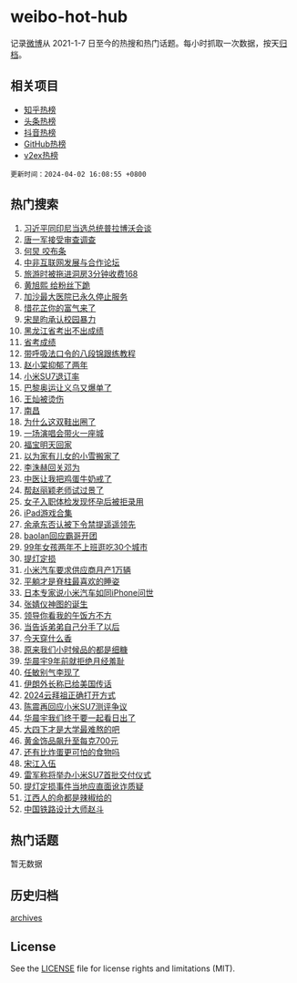 # weibo-hot-hub

记录[微博](https://www.weibo.com)从 2021-1-7 日至今的热搜和热门话题。每小时抓取一次数据，按天[归档](archives)。

## 相关项目

- [知乎热榜](https://github.com/lonnyzhang423/zhihu-hot-hub)
- [头条热榜](https://github.com/lonnyzhang423/toutiao-hot-hub)
- [抖音热榜](https://github.com/lonnyzhang423/douyin-hot-hub)
- [GitHub热榜](https://github.com/lonnyzhang423/github-hot-hub)
- [v2ex热榜](https://github.com/lonnyzhang423/v2ex-hot-hub)


`更新时间：2024-04-02 16:08:55 +0800`

## 热门搜索

1. [习近平同印尼当选总统普拉博沃会谈](https://m.weibo.cn/search?containerid=100103type%3D1%26t%3D10%26q%3D%23%E4%B9%A0%E8%BF%91%E5%B9%B3%E5%90%8C%E5%8D%B0%E5%B0%BC%E5%BD%93%E9%80%89%E6%80%BB%E7%BB%9F%E6%99%AE%E6%8B%89%E5%8D%9A%E6%B2%83%E4%BC%9A%E8%B0%88%23&stream_entry_id=51&isnewpage=1&extparam=seat%3D1%26cate%3D10103%26dgr%3D0%26pos%3D0%26q%3D%2523%25E4%25B9%25A0%25E8%25BF%2591%25E5%25B9%25B3%25E5%2590%258C%25E5%258D%25B0%25E5%25B0%25BC%25E5%25BD%2593%25E9%2580%2589%25E6%2580%25BB%25E7%25BB%259F%25E6%2599%25AE%25E6%258B%2589%25E5%258D%259A%25E6%25B2%2583%25E4%25BC%259A%25E8%25B0%2588%2523%26c_type%3D51%26filter_type%3Drealtimehot%26stream_entry_id%3D51%26display_time%3D1712045334%26pre_seqid%3D17120453342560213112)
1. [唐一军接受审查调查](https://m.weibo.cn/search?containerid=100103type%3D1%26t%3D10%26q%3D%23%E5%94%90%E4%B8%80%E5%86%9B%E6%8E%A5%E5%8F%97%E5%AE%A1%E6%9F%A5%E8%B0%83%E6%9F%A5%23&stream_entry_id=31&isnewpage=1&extparam=seat%3D1%26cate%3D5001%26flag%3D1%26band_rank%3D1%26lcate%3D5001%26dgr%3D0%26pos%3D0%26filter_type%3Drealtimehot%26q%3D%2523%25E5%2594%2590%25E4%25B8%2580%25E5%2586%259B%25E6%258E%25A5%25E5%258F%2597%25E5%25AE%25A1%25E6%259F%25A5%25E8%25B0%2583%25E6%259F%25A5%2523%26c_type%3D31%26realpos%3D1%26stream_entry_id%3D31%26display_time%3D1712045334%26pre_seqid%3D17120453342560213112)
1. [何炅 咬布条](https://m.weibo.cn/search?containerid=100103type%3D1%26t%3D10%26q%3D%E4%BD%95%E7%82%85+%E5%92%AC%E5%B8%83%E6%9D%A1&stream_entry_id=31&isnewpage=1&extparam=seat%3D1%26cate%3D5001%26flag%3D1%26band_rank%3D2%26lcate%3D5001%26dgr%3D0%26pos%3D1%26filter_type%3Drealtimehot%26q%3D%25E4%25BD%2595%25E7%2582%2585%2520%25E5%2592%25AC%25E5%25B8%2583%25E6%259D%25A1%26c_type%3D31%26realpos%3D2%26stream_entry_id%3D31%26display_time%3D1712045334%26pre_seqid%3D17120453342560213112)
1. [中非互联网发展与合作论坛](https://m.weibo.cn/search?containerid=100103type%3D1%26t%3D10%26q%3D%23%E4%B8%AD%E9%9D%9E%E4%BA%92%E8%81%94%E7%BD%91%E5%8F%91%E5%B1%95%E4%B8%8E%E5%90%88%E4%BD%9C%E8%AE%BA%E5%9D%9B%23&stream_entry_id=31&isnewpage=1&extparam=seat%3D1%26cate%3D5001%26flag%3D1%26band_rank%3D3%26lcate%3D5001%26dgr%3D0%26pos%3D2%26filter_type%3Drealtimehot%26q%3D%2523%25E4%25B8%25AD%25E9%259D%259E%25E4%25BA%2592%25E8%2581%2594%25E7%25BD%2591%25E5%258F%2591%25E5%25B1%2595%25E4%25B8%258E%25E5%2590%2588%25E4%25BD%259C%25E8%25AE%25BA%25E5%259D%259B%2523%26c_type%3D31%26realpos%3D3%26stream_entry_id%3D31%26display_time%3D1712045334%26pre_seqid%3D17120453342560213112)
1. [旅游时被拖进洞房3分钟收费168](https://m.weibo.cn/search?containerid=100103type%3D1%26t%3D10%26q%3D%23%E6%97%85%E6%B8%B8%E6%97%B6%E8%A2%AB%E6%8B%96%E8%BF%9B%E6%B4%9E%E6%88%BF3%E5%88%86%E9%92%9F%E6%94%B6%E8%B4%B9168%23&stream_entry_id=31&isnewpage=1&extparam=seat%3D1%26cate%3D5001%26flag%3D2%26band_rank%3D4%26lcate%3D5001%26dgr%3D0%26pos%3D3%26filter_type%3Drealtimehot%26q%3D%2523%25E6%2597%2585%25E6%25B8%25B8%25E6%2597%25B6%25E8%25A2%25AB%25E6%258B%2596%25E8%25BF%259B%25E6%25B4%259E%25E6%2588%25BF3%25E5%2588%2586%25E9%2592%259F%25E6%2594%25B6%25E8%25B4%25B9168%2523%26c_type%3D31%26realpos%3D4%26stream_entry_id%3D31%26display_time%3D1712045334%26pre_seqid%3D17120453342560213112)
1. [黄旭熙 给粉丝下跪](https://m.weibo.cn/search?containerid=100103type%3D1%26t%3D10%26q%3D%E9%BB%84%E6%97%AD%E7%86%99+%E7%BB%99%E7%B2%89%E4%B8%9D%E4%B8%8B%E8%B7%AA&stream_entry_id=31&isnewpage=1&extparam=seat%3D1%26cate%3D5001%26flag%3D2%26band_rank%3D5%26lcate%3D5001%26dgr%3D0%26pos%3D4%26filter_type%3Drealtimehot%26q%3D%25E9%25BB%2584%25E6%2597%25AD%25E7%2586%2599%2520%25E7%25BB%2599%25E7%25B2%2589%25E4%25B8%259D%25E4%25B8%258B%25E8%25B7%25AA%26c_type%3D31%26realpos%3D5%26stream_entry_id%3D31%26display_time%3D1712045334%26pre_seqid%3D17120453342560213112)
1. [加沙最大医院已永久停止服务](https://m.weibo.cn/search?containerid=100103type%3D1%26t%3D10%26q%3D%23%E5%8A%A0%E6%B2%99%E6%9C%80%E5%A4%A7%E5%8C%BB%E9%99%A2%E5%B7%B2%E6%B0%B8%E4%B9%85%E5%81%9C%E6%AD%A2%E6%9C%8D%E5%8A%A1%23&stream_entry_id=31&isnewpage=1&extparam=seat%3D1%26cate%3D5001%26flag%3D1%26band_rank%3D6%26lcate%3D5001%26dgr%3D0%26pos%3D5%26filter_type%3Drealtimehot%26q%3D%2523%25E5%258A%25A0%25E6%25B2%2599%25E6%259C%2580%25E5%25A4%25A7%25E5%258C%25BB%25E9%2599%25A2%25E5%25B7%25B2%25E6%25B0%25B8%25E4%25B9%2585%25E5%2581%259C%25E6%25AD%25A2%25E6%259C%258D%25E5%258A%25A1%2523%26c_type%3D31%26realpos%3D6%26stream_entry_id%3D31%26display_time%3D1712045334%26pre_seqid%3D17120453342560213112)
1. [惜花芷你的富气来了](https://m.weibo.cn/search?containerid=100103type%3D1%26t%3D10%26q%3D%23%E6%83%9C%E8%8A%B1%E8%8A%B7%E4%BD%A0%E7%9A%84%E5%AF%8C%E6%B0%94%E6%9D%A5%E4%BA%86%23&stream_entry_id=31&isnewpage=1&extparam=seat%3D1%26cate%3D5001%26band_rank%3D7%26adid%3D229939%26is_ad_pos%3D1%26lcate%3D5001%26dgr%3D0%26pos%3D6%26q%3D%2523%25E6%2583%259C%25E8%258A%25B1%25E8%258A%25B7%25E4%25BD%25A0%25E7%259A%2584%25E5%25AF%258C%25E6%25B0%2594%25E6%259D%25A5%25E4%25BA%2586%2523%26c_type%3D31%26filter_type%3Drealtimehot%26stream_entry_id%3D31%26display_time%3D1712045334%26pre_seqid%3D17120453342560213112)
1. [宋昰昀承认校园暴力](https://m.weibo.cn/search?containerid=100103type%3D1%26t%3D10%26q%3D%23%E5%AE%8B%E6%98%B0%E6%98%80%E6%89%BF%E8%AE%A4%E6%A0%A1%E5%9B%AD%E6%9A%B4%E5%8A%9B%23&stream_entry_id=31&isnewpage=1&extparam=seat%3D1%26cate%3D5001%26flag%3D1%26band_rank%3D7%26lcate%3D5001%26dgr%3D0%26pos%3D7%26filter_type%3Drealtimehot%26q%3D%2523%25E5%25AE%258B%25E6%2598%25B0%25E6%2598%2580%25E6%2589%25BF%25E8%25AE%25A4%25E6%25A0%25A1%25E5%259B%25AD%25E6%259A%25B4%25E5%258A%259B%2523%26c_type%3D31%26realpos%3D7%26stream_entry_id%3D31%26display_time%3D1712045334%26pre_seqid%3D17120453342560213112)
1. [黑龙江省考出不出成绩](https://m.weibo.cn/search?containerid=100103type%3D1%26t%3D10%26q%3D%E9%BB%91%E9%BE%99%E6%B1%9F%E7%9C%81%E8%80%83%E5%87%BA%E4%B8%8D%E5%87%BA%E6%88%90%E7%BB%A9&stream_entry_id=31&isnewpage=1&extparam=seat%3D1%26cate%3D5001%26flag%3D1%26band_rank%3D8%26lcate%3D5001%26dgr%3D0%26pos%3D8%26filter_type%3Drealtimehot%26q%3D%25E9%25BB%2591%25E9%25BE%2599%25E6%25B1%259F%25E7%259C%2581%25E8%2580%2583%25E5%2587%25BA%25E4%25B8%258D%25E5%2587%25BA%25E6%2588%2590%25E7%25BB%25A9%26c_type%3D31%26realpos%3D8%26stream_entry_id%3D31%26display_time%3D1712045334%26pre_seqid%3D17120453342560213112)
1. [省考成绩](https://m.weibo.cn/search?containerid=100103type%3D1%26t%3D10%26q%3D%E7%9C%81%E8%80%83%E6%88%90%E7%BB%A9&stream_entry_id=31&isnewpage=1&extparam=seat%3D1%26cate%3D5001%26flag%3D1%26band_rank%3D9%26lcate%3D5001%26dgr%3D0%26pos%3D9%26filter_type%3Drealtimehot%26q%3D%25E7%259C%2581%25E8%2580%2583%25E6%2588%2590%25E7%25BB%25A9%26c_type%3D31%26realpos%3D9%26stream_entry_id%3D31%26display_time%3D1712045334%26pre_seqid%3D17120453342560213112)
1. [带呼吸法口令的八段锦跟练教程](https://m.weibo.cn/search?containerid=100103type%3D1%26t%3D10%26q%3D%23%E5%B8%A6%E5%91%BC%E5%90%B8%E6%B3%95%E5%8F%A3%E4%BB%A4%E7%9A%84%E5%85%AB%E6%AE%B5%E9%94%A6%E8%B7%9F%E7%BB%83%E6%95%99%E7%A8%8B%23&stream_entry_id=31&isnewpage=1&extparam=seat%3D1%26cate%3D5001%26flag%3D1%26band_rank%3D10%26lcate%3D5001%26dgr%3D0%26pos%3D10%26filter_type%3Drealtimehot%26q%3D%2523%25E5%25B8%25A6%25E5%2591%25BC%25E5%2590%25B8%25E6%25B3%2595%25E5%258F%25A3%25E4%25BB%25A4%25E7%259A%2584%25E5%2585%25AB%25E6%25AE%25B5%25E9%2594%25A6%25E8%25B7%259F%25E7%25BB%2583%25E6%2595%2599%25E7%25A8%258B%2523%26c_type%3D31%26realpos%3D10%26stream_entry_id%3D31%26display_time%3D1712045334%26pre_seqid%3D17120453342560213112)
1. [赵小棠抑郁了两年](https://m.weibo.cn/search?containerid=100103type%3D1%26t%3D10%26q%3D%23%E8%B5%B5%E5%B0%8F%E6%A3%A0%E6%8A%91%E9%83%81%E4%BA%86%E4%B8%A4%E5%B9%B4%23&stream_entry_id=31&isnewpage=1&extparam=seat%3D1%26cate%3D5001%26flag%3D2%26band_rank%3D11%26lcate%3D5001%26dgr%3D0%26pos%3D11%26filter_type%3Drealtimehot%26q%3D%2523%25E8%25B5%25B5%25E5%25B0%258F%25E6%25A3%25A0%25E6%258A%2591%25E9%2583%2581%25E4%25BA%2586%25E4%25B8%25A4%25E5%25B9%25B4%2523%26c_type%3D31%26realpos%3D11%26stream_entry_id%3D31%26display_time%3D1712045334%26pre_seqid%3D17120453342560213112)
1. [小米SU7退订率](https://m.weibo.cn/search?containerid=100103type%3D1%26t%3D10%26q%3D%23%E5%B0%8F%E7%B1%B3SU7%E9%80%80%E8%AE%A2%E7%8E%87%23&stream_entry_id=31&isnewpage=1&extparam=seat%3D1%26cate%3D5001%26flag%3D1%26band_rank%3D12%26lcate%3D5001%26dgr%3D0%26pos%3D12%26filter_type%3Drealtimehot%26q%3D%2523%25E5%25B0%258F%25E7%25B1%25B3SU7%25E9%2580%2580%25E8%25AE%25A2%25E7%258E%2587%2523%26c_type%3D31%26realpos%3D12%26stream_entry_id%3D31%26display_time%3D1712045334%26pre_seqid%3D17120453342560213112)
1. [巴黎奥运让义乌又爆单了](https://m.weibo.cn/search?containerid=100103type%3D1%26t%3D10%26q%3D%23%E5%B7%B4%E9%BB%8E%E5%A5%A5%E8%BF%90%E8%AE%A9%E4%B9%89%E4%B9%8C%E5%8F%88%E7%88%86%E5%8D%95%E4%BA%86%23&stream_entry_id=31&isnewpage=1&extparam=seat%3D1%26cate%3D5001%26flag%3D1%26band_rank%3D13%26lcate%3D5001%26dgr%3D0%26pos%3D13%26filter_type%3Drealtimehot%26q%3D%2523%25E5%25B7%25B4%25E9%25BB%258E%25E5%25A5%25A5%25E8%25BF%2590%25E8%25AE%25A9%25E4%25B9%2589%25E4%25B9%258C%25E5%258F%2588%25E7%2588%2586%25E5%258D%2595%25E4%25BA%2586%2523%26c_type%3D31%26realpos%3D13%26stream_entry_id%3D31%26display_time%3D1712045334%26pre_seqid%3D17120453342560213112)
1. [王灿被烫伤](https://m.weibo.cn/search?containerid=100103type%3D1%26t%3D10%26q%3D%E7%8E%8B%E7%81%BF%E8%A2%AB%E7%83%AB%E4%BC%A4&stream_entry_id=31&isnewpage=1&extparam=seat%3D1%26cate%3D5001%26flag%3D2%26band_rank%3D14%26lcate%3D5001%26dgr%3D0%26pos%3D14%26filter_type%3Drealtimehot%26q%3D%25E7%258E%258B%25E7%2581%25BF%25E8%25A2%25AB%25E7%2583%25AB%25E4%25BC%25A4%26c_type%3D31%26realpos%3D14%26stream_entry_id%3D31%26display_time%3D1712045334%26pre_seqid%3D17120453342560213112)
1. [南昌](https://m.weibo.cn/search?containerid=100103type%3D1%26t%3D10%26q%3D%E5%8D%97%E6%98%8C&stream_entry_id=31&isnewpage=1&extparam=seat%3D1%26cate%3D5001%26flag%3D0%26band_rank%3D15%26lcate%3D5001%26dgr%3D0%26pos%3D15%26filter_type%3Drealtimehot%26q%3D%25E5%258D%2597%25E6%2598%258C%26c_type%3D31%26realpos%3D15%26stream_entry_id%3D31%26display_time%3D1712045334%26pre_seqid%3D17120453342560213112)
1. [为什么这双鞋出圈了](https://m.weibo.cn/search?containerid=100103type%3D1%26t%3D10%26q%3D%23%E4%B8%BA%E4%BB%80%E4%B9%88%E8%BF%99%E5%8F%8C%E9%9E%8B%E5%87%BA%E5%9C%88%E4%BA%86%23&stream_entry_id=31&isnewpage=1&extparam=seat%3D1%26cate%3D5001%26flag%3D0%26band_rank%3D16%26adid%3D229865%26lcate%3D5001%26dgr%3D0%26pos%3D16%26filter_type%3Drealtimehot%26q%3D%2523%25E4%25B8%25BA%25E4%25BB%2580%25E4%25B9%2588%25E8%25BF%2599%25E5%258F%258C%25E9%259E%258B%25E5%2587%25BA%25E5%259C%2588%25E4%25BA%2586%2523%26c_type%3D31%26realpos%3D16%26stream_entry_id%3D31%26display_time%3D1712045334%26pre_seqid%3D17120453342560213112)
1. [一场演唱会带火一座城](https://m.weibo.cn/search?containerid=100103type%3D1%26t%3D10%26q%3D%23%E4%B8%80%E5%9C%BA%E6%BC%94%E5%94%B1%E4%BC%9A%E5%B8%A6%E7%81%AB%E4%B8%80%E5%BA%A7%E5%9F%8E%23&stream_entry_id=31&isnewpage=1&extparam=seat%3D1%26cate%3D5001%26flag%3D1%26band_rank%3D17%26lcate%3D5001%26dgr%3D0%26pos%3D17%26filter_type%3Drealtimehot%26q%3D%2523%25E4%25B8%2580%25E5%259C%25BA%25E6%25BC%2594%25E5%2594%25B1%25E4%25BC%259A%25E5%25B8%25A6%25E7%2581%25AB%25E4%25B8%2580%25E5%25BA%25A7%25E5%259F%258E%2523%26c_type%3D31%26realpos%3D17%26stream_entry_id%3D31%26display_time%3D1712045334%26pre_seqid%3D17120453342560213112)
1. [福宝明天回家](https://m.weibo.cn/search?containerid=100103type%3D1%26t%3D10%26q%3D%23%E7%A6%8F%E5%AE%9D%E6%98%8E%E5%A4%A9%E5%9B%9E%E5%AE%B6%23&stream_entry_id=31&isnewpage=1&extparam=seat%3D1%26cate%3D5001%26flag%3D1%26band_rank%3D18%26lcate%3D5001%26dgr%3D0%26pos%3D18%26filter_type%3Drealtimehot%26q%3D%2523%25E7%25A6%258F%25E5%25AE%259D%25E6%2598%258E%25E5%25A4%25A9%25E5%259B%259E%25E5%25AE%25B6%2523%26c_type%3D31%26realpos%3D18%26stream_entry_id%3D31%26display_time%3D1712045334%26pre_seqid%3D17120453342560213112)
1. [以为家有儿女的小雪搬家了](https://m.weibo.cn/search?containerid=100103type%3D1%26t%3D10%26q%3D%E4%BB%A5%E4%B8%BA%E5%AE%B6%E6%9C%89%E5%84%BF%E5%A5%B3%E7%9A%84%E5%B0%8F%E9%9B%AA%E6%90%AC%E5%AE%B6%E4%BA%86&stream_entry_id=31&isnewpage=1&extparam=seat%3D1%26cate%3D5001%26flag%3D1%26band_rank%3D19%26lcate%3D5001%26dgr%3D0%26pos%3D19%26filter_type%3Drealtimehot%26q%3D%25E4%25BB%25A5%25E4%25B8%25BA%25E5%25AE%25B6%25E6%259C%2589%25E5%2584%25BF%25E5%25A5%25B3%25E7%259A%2584%25E5%25B0%258F%25E9%259B%25AA%25E6%2590%25AC%25E5%25AE%25B6%25E4%25BA%2586%26c_type%3D31%26realpos%3D19%26stream_entry_id%3D31%26display_time%3D1712045334%26pre_seqid%3D17120453342560213112)
1. [李洙赫回关邓为](https://m.weibo.cn/search?containerid=100103type%3D1%26t%3D10%26q%3D%23%E6%9D%8E%E6%B4%99%E8%B5%AB%E5%9B%9E%E5%85%B3%E9%82%93%E4%B8%BA%23&stream_entry_id=31&isnewpage=1&extparam=seat%3D1%26cate%3D5001%26flag%3D0%26band_rank%3D20%26lcate%3D5001%26dgr%3D0%26pos%3D20%26filter_type%3Drealtimehot%26q%3D%2523%25E6%259D%258E%25E6%25B4%2599%25E8%25B5%25AB%25E5%259B%259E%25E5%2585%25B3%25E9%2582%2593%25E4%25B8%25BA%2523%26c_type%3D31%26realpos%3D20%26stream_entry_id%3D31%26display_time%3D1712045334%26pre_seqid%3D17120453342560213112)
1. [中医让我把鸡蛋牛奶戒了](https://m.weibo.cn/search?containerid=100103type%3D1%26t%3D10%26q%3D%23%E4%B8%AD%E5%8C%BB%E8%AE%A9%E6%88%91%E6%8A%8A%E9%B8%A1%E8%9B%8B%E7%89%9B%E5%A5%B6%E6%88%92%E4%BA%86%23&stream_entry_id=31&isnewpage=1&extparam=seat%3D1%26cate%3D5001%26flag%3D0%26band_rank%3D21%26lcate%3D5001%26dgr%3D0%26pos%3D21%26filter_type%3Drealtimehot%26q%3D%2523%25E4%25B8%25AD%25E5%258C%25BB%25E8%25AE%25A9%25E6%2588%2591%25E6%258A%258A%25E9%25B8%25A1%25E8%259B%258B%25E7%2589%259B%25E5%25A5%25B6%25E6%2588%2592%25E4%25BA%2586%2523%26c_type%3D31%26realpos%3D21%26stream_entry_id%3D31%26display_time%3D1712045334%26pre_seqid%3D17120453342560213112)
1. [帮赵丽颖老师试过景了](https://m.weibo.cn/search?containerid=100103type%3D1%26t%3D10%26q%3D%23%E5%B8%AE%E8%B5%B5%E4%B8%BD%E9%A2%96%E8%80%81%E5%B8%88%E8%AF%95%E8%BF%87%E6%99%AF%E4%BA%86%23&stream_entry_id=31&isnewpage=1&extparam=seat%3D1%26cate%3D5001%26flag%3D1%26band_rank%3D22%26lcate%3D5001%26dgr%3D0%26pos%3D22%26filter_type%3Drealtimehot%26q%3D%2523%25E5%25B8%25AE%25E8%25B5%25B5%25E4%25B8%25BD%25E9%25A2%2596%25E8%2580%2581%25E5%25B8%2588%25E8%25AF%2595%25E8%25BF%2587%25E6%2599%25AF%25E4%25BA%2586%2523%26c_type%3D31%26realpos%3D22%26stream_entry_id%3D31%26display_time%3D1712045334%26pre_seqid%3D17120453342560213112)
1. [女子入职体检发现怀孕后被拒录用](https://m.weibo.cn/search?containerid=100103type%3D1%26t%3D10%26q%3D%23%E5%A5%B3%E5%AD%90%E5%85%A5%E8%81%8C%E4%BD%93%E6%A3%80%E5%8F%91%E7%8E%B0%E6%80%80%E5%AD%95%E5%90%8E%E8%A2%AB%E6%8B%92%E5%BD%95%E7%94%A8%23&stream_entry_id=31&isnewpage=1&extparam=seat%3D1%26cate%3D5001%26flag%3D0%26band_rank%3D23%26lcate%3D5001%26dgr%3D0%26pos%3D23%26filter_type%3Drealtimehot%26q%3D%2523%25E5%25A5%25B3%25E5%25AD%2590%25E5%2585%25A5%25E8%2581%258C%25E4%25BD%2593%25E6%25A3%2580%25E5%258F%2591%25E7%258E%25B0%25E6%2580%2580%25E5%25AD%2595%25E5%2590%258E%25E8%25A2%25AB%25E6%258B%2592%25E5%25BD%2595%25E7%2594%25A8%2523%26c_type%3D31%26realpos%3D23%26stream_entry_id%3D31%26display_time%3D1712045334%26pre_seqid%3D17120453342560213112)
1. [iPad游戏合集](https://m.weibo.cn/search?containerid=100103type%3D1%26t%3D10%26q%3DiPad%E6%B8%B8%E6%88%8F%E5%90%88%E9%9B%86&stream_entry_id=31&isnewpage=1&extparam=seat%3D1%26cate%3D5001%26flag%3D1%26band_rank%3D24%26lcate%3D5001%26dgr%3D0%26pos%3D24%26filter_type%3Drealtimehot%26q%3DiPad%25E6%25B8%25B8%25E6%2588%258F%25E5%2590%2588%25E9%259B%2586%26c_type%3D31%26realpos%3D24%26stream_entry_id%3D31%26display_time%3D1712045334%26pre_seqid%3D17120453342560213112)
1. [余承东否认被下令禁提遥遥领先](https://m.weibo.cn/search?containerid=100103type%3D1%26t%3D10%26q%3D%23%E4%BD%99%E6%89%BF%E4%B8%9C%E5%90%A6%E8%AE%A4%E8%A2%AB%E4%B8%8B%E4%BB%A4%E7%A6%81%E6%8F%90%E9%81%A5%E9%81%A5%E9%A2%86%E5%85%88%23&stream_entry_id=31&isnewpage=1&extparam=seat%3D1%26cate%3D5001%26flag%3D1%26band_rank%3D25%26lcate%3D5001%26dgr%3D0%26pos%3D25%26filter_type%3Drealtimehot%26q%3D%2523%25E4%25BD%2599%25E6%2589%25BF%25E4%25B8%259C%25E5%2590%25A6%25E8%25AE%25A4%25E8%25A2%25AB%25E4%25B8%258B%25E4%25BB%25A4%25E7%25A6%2581%25E6%258F%2590%25E9%2581%25A5%25E9%2581%25A5%25E9%25A2%2586%25E5%2585%2588%2523%26c_type%3D31%26realpos%3D25%26stream_entry_id%3D31%26display_time%3D1712045334%26pre_seqid%3D17120453342560213112)
1. [baolan回应霸哥开团](https://m.weibo.cn/search?containerid=100103type%3D1%26t%3D10%26q%3D%23baolan%E5%9B%9E%E5%BA%94%E9%9C%B8%E5%93%A5%E5%BC%80%E5%9B%A2%23&stream_entry_id=31&isnewpage=1&extparam=seat%3D1%26cate%3D5001%26flag%3D1%26band_rank%3D26%26lcate%3D5001%26dgr%3D0%26pos%3D26%26filter_type%3Drealtimehot%26q%3D%2523baolan%25E5%259B%259E%25E5%25BA%2594%25E9%259C%25B8%25E5%2593%25A5%25E5%25BC%2580%25E5%259B%25A2%2523%26c_type%3D31%26realpos%3D26%26stream_entry_id%3D31%26display_time%3D1712045334%26pre_seqid%3D17120453342560213112)
1. [99年女孩两年不上班逛吃30个城市](https://m.weibo.cn/search?containerid=100103type%3D1%26t%3D10%26q%3D%2399%E5%B9%B4%E5%A5%B3%E5%AD%A9%E4%B8%A4%E5%B9%B4%E4%B8%8D%E4%B8%8A%E7%8F%AD%E9%80%9B%E5%90%8330%E4%B8%AA%E5%9F%8E%E5%B8%82%23&stream_entry_id=31&isnewpage=1&extparam=seat%3D1%26cate%3D5001%26flag%3D0%26band_rank%3D27%26lcate%3D5001%26dgr%3D0%26pos%3D27%26filter_type%3Drealtimehot%26q%3D%252399%25E5%25B9%25B4%25E5%25A5%25B3%25E5%25AD%25A9%25E4%25B8%25A4%25E5%25B9%25B4%25E4%25B8%258D%25E4%25B8%258A%25E7%258F%25AD%25E9%2580%259B%25E5%2590%258330%25E4%25B8%25AA%25E5%259F%258E%25E5%25B8%2582%2523%26c_type%3D31%26realpos%3D27%26stream_entry_id%3D31%26display_time%3D1712045334%26pre_seqid%3D17120453342560213112)
1. [提灯定损](https://m.weibo.cn/search?containerid=100103type%3D1%26t%3D10%26q%3D%23%E6%8F%90%E7%81%AF%E5%AE%9A%E6%8D%9F%23&stream_entry_id=31&isnewpage=1&extparam=seat%3D1%26cate%3D5001%26flag%3D1%26band_rank%3D28%26lcate%3D5001%26dgr%3D0%26pos%3D28%26filter_type%3Drealtimehot%26q%3D%2523%25E6%258F%2590%25E7%2581%25AF%25E5%25AE%259A%25E6%258D%259F%2523%26c_type%3D31%26realpos%3D28%26stream_entry_id%3D31%26display_time%3D1712045334%26pre_seqid%3D17120453342560213112)
1. [小米汽车要求供应商月产1万辆](https://m.weibo.cn/search?containerid=100103type%3D1%26t%3D10%26q%3D%23%E5%B0%8F%E7%B1%B3%E6%B1%BD%E8%BD%A6%E8%A6%81%E6%B1%82%E4%BE%9B%E5%BA%94%E5%95%86%E6%9C%88%E4%BA%A71%E4%B8%87%E8%BE%86%23&stream_entry_id=31&isnewpage=1&extparam=seat%3D1%26cate%3D5001%26flag%3D1%26band_rank%3D29%26lcate%3D5001%26dgr%3D0%26pos%3D29%26filter_type%3Drealtimehot%26q%3D%2523%25E5%25B0%258F%25E7%25B1%25B3%25E6%25B1%25BD%25E8%25BD%25A6%25E8%25A6%2581%25E6%25B1%2582%25E4%25BE%259B%25E5%25BA%2594%25E5%2595%2586%25E6%259C%2588%25E4%25BA%25A71%25E4%25B8%2587%25E8%25BE%2586%2523%26c_type%3D31%26realpos%3D29%26stream_entry_id%3D31%26display_time%3D1712045334%26pre_seqid%3D17120453342560213112)
1. [平躺才是脊柱最喜欢的睡姿](https://m.weibo.cn/search?containerid=100103type%3D1%26t%3D10%26q%3D%23%E5%B9%B3%E8%BA%BA%E6%89%8D%E6%98%AF%E8%84%8A%E6%9F%B1%E6%9C%80%E5%96%9C%E6%AC%A2%E7%9A%84%E7%9D%A1%E5%A7%BF%23&stream_entry_id=31&isnewpage=1&extparam=seat%3D1%26cate%3D5001%26flag%3D0%26band_rank%3D30%26lcate%3D5001%26dgr%3D0%26pos%3D30%26filter_type%3Drealtimehot%26q%3D%2523%25E5%25B9%25B3%25E8%25BA%25BA%25E6%2589%258D%25E6%2598%25AF%25E8%2584%258A%25E6%259F%25B1%25E6%259C%2580%25E5%2596%259C%25E6%25AC%25A2%25E7%259A%2584%25E7%259D%25A1%25E5%25A7%25BF%2523%26c_type%3D31%26realpos%3D30%26stream_entry_id%3D31%26display_time%3D1712045334%26pre_seqid%3D17120453342560213112)
1. [日本专家说小米汽车如同iPhone问世](https://m.weibo.cn/search?containerid=100103type%3D1%26t%3D10%26q%3D%23%E6%97%A5%E6%9C%AC%E4%B8%93%E5%AE%B6%E8%AF%B4%E5%B0%8F%E7%B1%B3%E6%B1%BD%E8%BD%A6%E5%A6%82%E5%90%8CiPhone%E9%97%AE%E4%B8%96%23&stream_entry_id=31&isnewpage=1&extparam=seat%3D1%26cate%3D5001%26flag%3D0%26band_rank%3D31%26lcate%3D5001%26dgr%3D0%26pos%3D31%26filter_type%3Drealtimehot%26q%3D%2523%25E6%2597%25A5%25E6%259C%25AC%25E4%25B8%2593%25E5%25AE%25B6%25E8%25AF%25B4%25E5%25B0%258F%25E7%25B1%25B3%25E6%25B1%25BD%25E8%25BD%25A6%25E5%25A6%2582%25E5%2590%258CiPhone%25E9%2597%25AE%25E4%25B8%2596%2523%26c_type%3D31%26realpos%3D31%26stream_entry_id%3D31%26display_time%3D1712045334%26pre_seqid%3D17120453342560213112)
1. [张婧仪神图的诞生](https://m.weibo.cn/search?containerid=100103type%3D1%26t%3D10%26q%3D%23%E5%BC%A0%E5%A9%A7%E4%BB%AA%E7%A5%9E%E5%9B%BE%E7%9A%84%E8%AF%9E%E7%94%9F%23&stream_entry_id=31&isnewpage=1&extparam=seat%3D1%26cate%3D5001%26flag%3D0%26band_rank%3D32%26lcate%3D5001%26dgr%3D0%26pos%3D32%26filter_type%3Drealtimehot%26q%3D%2523%25E5%25BC%25A0%25E5%25A9%25A7%25E4%25BB%25AA%25E7%25A5%259E%25E5%259B%25BE%25E7%259A%2584%25E8%25AF%259E%25E7%2594%259F%2523%26c_type%3D31%26realpos%3D32%26stream_entry_id%3D31%26display_time%3D1712045334%26pre_seqid%3D17120453342560213112)
1. [领导你看我的午饭方不方](https://m.weibo.cn/search?containerid=100103type%3D1%26t%3D10%26q%3D%23%E9%A2%86%E5%AF%BC%E4%BD%A0%E7%9C%8B%E6%88%91%E7%9A%84%E5%8D%88%E9%A5%AD%E6%96%B9%E4%B8%8D%E6%96%B9%23&stream_entry_id=31&isnewpage=1&extparam=seat%3D1%26cate%3D5001%26flag%3D1%26band_rank%3D33%26lcate%3D5001%26dgr%3D0%26pos%3D33%26filter_type%3Drealtimehot%26q%3D%2523%25E9%25A2%2586%25E5%25AF%25BC%25E4%25BD%25A0%25E7%259C%258B%25E6%2588%2591%25E7%259A%2584%25E5%258D%2588%25E9%25A5%25AD%25E6%2596%25B9%25E4%25B8%258D%25E6%2596%25B9%2523%26c_type%3D31%26realpos%3D33%26stream_entry_id%3D31%26display_time%3D1712045334%26pre_seqid%3D17120453342560213112)
1. [当告诉弟弟自己分手了以后](https://m.weibo.cn/search?containerid=100103type%3D1%26t%3D10%26q%3D%23%E5%BD%93%E5%91%8A%E8%AF%89%E5%BC%9F%E5%BC%9F%E8%87%AA%E5%B7%B1%E5%88%86%E6%89%8B%E4%BA%86%E4%BB%A5%E5%90%8E%23&stream_entry_id=31&isnewpage=1&extparam=seat%3D1%26cate%3D5001%26flag%3D1%26band_rank%3D34%26lcate%3D5001%26dgr%3D0%26pos%3D34%26filter_type%3Drealtimehot%26q%3D%2523%25E5%25BD%2593%25E5%2591%258A%25E8%25AF%2589%25E5%25BC%259F%25E5%25BC%259F%25E8%2587%25AA%25E5%25B7%25B1%25E5%2588%2586%25E6%2589%258B%25E4%25BA%2586%25E4%25BB%25A5%25E5%2590%258E%2523%26c_type%3D31%26realpos%3D34%26stream_entry_id%3D31%26display_time%3D1712045334%26pre_seqid%3D17120453342560213112)
1. [今天穿什么香](https://m.weibo.cn/search?containerid=100103type%3D1%26t%3D10%26q%3D%23%E4%BB%8A%E5%A4%A9%E7%A9%BF%E4%BB%80%E4%B9%88%E9%A6%99%23&stream_entry_id=31&isnewpage=1&extparam=seat%3D1%26cate%3D5001%26flag%3D1%26band_rank%3D35%26lcate%3D5001%26dgr%3D0%26pos%3D35%26filter_type%3Drealtimehot%26q%3D%2523%25E4%25BB%258A%25E5%25A4%25A9%25E7%25A9%25BF%25E4%25BB%2580%25E4%25B9%2588%25E9%25A6%2599%2523%26c_type%3D31%26realpos%3D35%26stream_entry_id%3D31%26display_time%3D1712045334%26pre_seqid%3D17120453342560213112)
1. [原来我们小时候品的都是细糠](https://m.weibo.cn/search?containerid=100103type%3D1%26t%3D10%26q%3D%23%E5%8E%9F%E6%9D%A5%E6%88%91%E4%BB%AC%E5%B0%8F%E6%97%B6%E5%80%99%E5%93%81%E7%9A%84%E9%83%BD%E6%98%AF%E7%BB%86%E7%B3%A0%23&stream_entry_id=31&isnewpage=1&extparam=seat%3D1%26cate%3D5001%26flag%3D1%26band_rank%3D36%26lcate%3D5001%26dgr%3D0%26pos%3D36%26filter_type%3Drealtimehot%26q%3D%2523%25E5%258E%259F%25E6%259D%25A5%25E6%2588%2591%25E4%25BB%25AC%25E5%25B0%258F%25E6%2597%25B6%25E5%2580%2599%25E5%2593%2581%25E7%259A%2584%25E9%2583%25BD%25E6%2598%25AF%25E7%25BB%2586%25E7%25B3%25A0%2523%26c_type%3D31%26realpos%3D36%26stream_entry_id%3D31%26display_time%3D1712045334%26pre_seqid%3D17120453342560213112)
1. [华晨宇9年前就拒绝月经羞耻](https://m.weibo.cn/search?containerid=100103type%3D1%26t%3D10%26q%3D%23%E5%8D%8E%E6%99%A8%E5%AE%879%E5%B9%B4%E5%89%8D%E5%B0%B1%E6%8B%92%E7%BB%9D%E6%9C%88%E7%BB%8F%E7%BE%9E%E8%80%BB%23&stream_entry_id=31&isnewpage=1&extparam=seat%3D1%26cate%3D5001%26flag%3D0%26band_rank%3D37%26lcate%3D5001%26dgr%3D0%26pos%3D37%26filter_type%3Drealtimehot%26q%3D%2523%25E5%258D%258E%25E6%2599%25A8%25E5%25AE%25879%25E5%25B9%25B4%25E5%2589%258D%25E5%25B0%25B1%25E6%258B%2592%25E7%25BB%259D%25E6%259C%2588%25E7%25BB%258F%25E7%25BE%259E%25E8%2580%25BB%2523%26c_type%3D31%26realpos%3D37%26stream_entry_id%3D31%26display_time%3D1712045334%26pre_seqid%3D17120453342560213112)
1. [任敏别气李现了](https://m.weibo.cn/search?containerid=100103type%3D1%26t%3D10%26q%3D%23%E4%BB%BB%E6%95%8F%E5%88%AB%E6%B0%94%E6%9D%8E%E7%8E%B0%E4%BA%86%23&stream_entry_id=31&isnewpage=1&extparam=seat%3D1%26cate%3D5001%26flag%3D0%26band_rank%3D38%26lcate%3D5001%26dgr%3D0%26pos%3D38%26filter_type%3Drealtimehot%26q%3D%2523%25E4%25BB%25BB%25E6%2595%258F%25E5%2588%25AB%25E6%25B0%2594%25E6%259D%258E%25E7%258E%25B0%25E4%25BA%2586%2523%26c_type%3D31%26realpos%3D38%26stream_entry_id%3D31%26display_time%3D1712045334%26pre_seqid%3D17120453342560213112)
1. [伊朗外长称已给美国传话](https://m.weibo.cn/search?containerid=100103type%3D1%26t%3D10%26q%3D%23%E4%BC%8A%E6%9C%97%E5%A4%96%E9%95%BF%E7%A7%B0%E5%B7%B2%E7%BB%99%E7%BE%8E%E5%9B%BD%E4%BC%A0%E8%AF%9D%23&stream_entry_id=31&isnewpage=1&extparam=seat%3D1%26cate%3D5001%26flag%3D0%26band_rank%3D39%26lcate%3D5001%26dgr%3D0%26pos%3D39%26filter_type%3Drealtimehot%26q%3D%2523%25E4%25BC%258A%25E6%259C%2597%25E5%25A4%2596%25E9%2595%25BF%25E7%25A7%25B0%25E5%25B7%25B2%25E7%25BB%2599%25E7%25BE%258E%25E5%259B%25BD%25E4%25BC%25A0%25E8%25AF%259D%2523%26c_type%3D31%26realpos%3D39%26stream_entry_id%3D31%26display_time%3D1712045334%26pre_seqid%3D17120453342560213112)
1. [2024云拜祖正确打开方式](https://m.weibo.cn/search?containerid=100103type%3D1%26t%3D10%26q%3D%232024%E4%BA%91%E6%8B%9C%E7%A5%96%E6%AD%A3%E7%A1%AE%E6%89%93%E5%BC%80%E6%96%B9%E5%BC%8F%23&stream_entry_id=31&isnewpage=1&extparam=seat%3D1%26cate%3D5001%26flag%3D0%26band_rank%3D40%26adid%3D229966%26lcate%3D5001%26dgr%3D0%26pos%3D40%26filter_type%3Drealtimehot%26q%3D%25232024%25E4%25BA%2591%25E6%258B%259C%25E7%25A5%2596%25E6%25AD%25A3%25E7%25A1%25AE%25E6%2589%2593%25E5%25BC%2580%25E6%2596%25B9%25E5%25BC%258F%2523%26c_type%3D31%26realpos%3D40%26stream_entry_id%3D31%26display_time%3D1712045334%26pre_seqid%3D17120453342560213112)
1. [陈震再回应小米SU7测评争议](https://m.weibo.cn/search?containerid=100103type%3D1%26t%3D10%26q%3D%23%E9%99%88%E9%9C%87%E5%86%8D%E5%9B%9E%E5%BA%94%E5%B0%8F%E7%B1%B3SU7%E6%B5%8B%E8%AF%84%E4%BA%89%E8%AE%AE%23&stream_entry_id=31&isnewpage=1&extparam=seat%3D1%26cate%3D5001%26flag%3D1%26band_rank%3D41%26lcate%3D5001%26dgr%3D0%26pos%3D41%26filter_type%3Drealtimehot%26q%3D%2523%25E9%2599%2588%25E9%259C%2587%25E5%2586%258D%25E5%259B%259E%25E5%25BA%2594%25E5%25B0%258F%25E7%25B1%25B3SU7%25E6%25B5%258B%25E8%25AF%2584%25E4%25BA%2589%25E8%25AE%25AE%2523%26c_type%3D31%26realpos%3D41%26stream_entry_id%3D31%26display_time%3D1712045334%26pre_seqid%3D17120453342560213112)
1. [华晨宇我们终于要一起看日出了](https://m.weibo.cn/search?containerid=100103type%3D1%26t%3D10%26q%3D%E5%8D%8E%E6%99%A8%E5%AE%87%E6%88%91%E4%BB%AC%E7%BB%88%E4%BA%8E%E8%A6%81%E4%B8%80%E8%B5%B7%E7%9C%8B%E6%97%A5%E5%87%BA%E4%BA%86&stream_entry_id=31&isnewpage=1&extparam=seat%3D1%26cate%3D5001%26flag%3D0%26band_rank%3D42%26lcate%3D5001%26dgr%3D0%26pos%3D42%26filter_type%3Drealtimehot%26q%3D%25E5%258D%258E%25E6%2599%25A8%25E5%25AE%2587%25E6%2588%2591%25E4%25BB%25AC%25E7%25BB%2588%25E4%25BA%258E%25E8%25A6%2581%25E4%25B8%2580%25E8%25B5%25B7%25E7%259C%258B%25E6%2597%25A5%25E5%2587%25BA%25E4%25BA%2586%26c_type%3D31%26realpos%3D42%26stream_entry_id%3D31%26display_time%3D1712045334%26pre_seqid%3D17120453342560213112)
1. [大四下才是大学最难熬的吧](https://m.weibo.cn/search?containerid=100103type%3D1%26t%3D10%26q%3D%23%E5%A4%A7%E5%9B%9B%E4%B8%8B%E6%89%8D%E6%98%AF%E5%A4%A7%E5%AD%A6%E6%9C%80%E9%9A%BE%E7%86%AC%E7%9A%84%E5%90%A7%23&stream_entry_id=31&isnewpage=1&extparam=seat%3D1%26cate%3D5001%26flag%3D0%26band_rank%3D43%26lcate%3D5001%26dgr%3D0%26pos%3D43%26filter_type%3Drealtimehot%26q%3D%2523%25E5%25A4%25A7%25E5%259B%259B%25E4%25B8%258B%25E6%2589%258D%25E6%2598%25AF%25E5%25A4%25A7%25E5%25AD%25A6%25E6%259C%2580%25E9%259A%25BE%25E7%2586%25AC%25E7%259A%2584%25E5%2590%25A7%2523%26c_type%3D31%26realpos%3D43%26stream_entry_id%3D31%26display_time%3D1712045334%26pre_seqid%3D17120453342560213112)
1. [黄金饰品飙升至每克700元](https://m.weibo.cn/search?containerid=100103type%3D1%26t%3D10%26q%3D%23%E9%BB%84%E9%87%91%E9%A5%B0%E5%93%81%E9%A3%99%E5%8D%87%E8%87%B3%E6%AF%8F%E5%85%8B700%E5%85%83%23&stream_entry_id=31&isnewpage=1&extparam=seat%3D1%26cate%3D5001%26flag%3D0%26band_rank%3D44%26lcate%3D5001%26dgr%3D0%26pos%3D44%26filter_type%3Drealtimehot%26q%3D%2523%25E9%25BB%2584%25E9%2587%2591%25E9%25A5%25B0%25E5%2593%2581%25E9%25A3%2599%25E5%258D%2587%25E8%2587%25B3%25E6%25AF%258F%25E5%2585%258B700%25E5%2585%2583%2523%26c_type%3D31%26realpos%3D44%26stream_entry_id%3D31%26display_time%3D1712045334%26pre_seqid%3D17120453342560213112)
1. [还有比炸蛋更可怕的食物吗](https://m.weibo.cn/search?containerid=100103type%3D1%26t%3D10%26q%3D%23%E8%BF%98%E6%9C%89%E6%AF%94%E7%82%B8%E8%9B%8B%E6%9B%B4%E5%8F%AF%E6%80%95%E7%9A%84%E9%A3%9F%E7%89%A9%E5%90%97%23&stream_entry_id=31&isnewpage=1&extparam=seat%3D1%26cate%3D5001%26flag%3D1%26band_rank%3D45%26lcate%3D5001%26dgr%3D0%26pos%3D45%26filter_type%3Drealtimehot%26q%3D%2523%25E8%25BF%2598%25E6%259C%2589%25E6%25AF%2594%25E7%2582%25B8%25E8%259B%258B%25E6%259B%25B4%25E5%258F%25AF%25E6%2580%2595%25E7%259A%2584%25E9%25A3%259F%25E7%2589%25A9%25E5%2590%2597%2523%26c_type%3D31%26realpos%3D45%26stream_entry_id%3D31%26display_time%3D1712045334%26pre_seqid%3D17120453342560213112)
1. [宋江入伍](https://m.weibo.cn/search?containerid=100103type%3D1%26t%3D10%26q%3D%E5%AE%8B%E6%B1%9F%E5%85%A5%E4%BC%8D&stream_entry_id=31&isnewpage=1&extparam=seat%3D1%26cate%3D5001%26flag%3D0%26band_rank%3D46%26lcate%3D5001%26dgr%3D0%26pos%3D46%26filter_type%3Drealtimehot%26q%3D%25E5%25AE%258B%25E6%25B1%259F%25E5%2585%25A5%25E4%25BC%258D%26c_type%3D31%26realpos%3D46%26stream_entry_id%3D31%26display_time%3D1712045334%26pre_seqid%3D17120453342560213112)
1. [雷军称将举办小米SU7首批交付仪式](https://m.weibo.cn/search?containerid=100103type%3D1%26t%3D10%26q%3D%23%E9%9B%B7%E5%86%9B%E7%A7%B0%E5%B0%86%E4%B8%BE%E5%8A%9E%E5%B0%8F%E7%B1%B3SU7%E9%A6%96%E6%89%B9%E4%BA%A4%E4%BB%98%E4%BB%AA%E5%BC%8F%23&stream_entry_id=31&isnewpage=1&extparam=seat%3D1%26cate%3D5001%26flag%3D1%26band_rank%3D47%26lcate%3D5001%26dgr%3D0%26pos%3D47%26filter_type%3Drealtimehot%26q%3D%2523%25E9%259B%25B7%25E5%2586%259B%25E7%25A7%25B0%25E5%25B0%2586%25E4%25B8%25BE%25E5%258A%259E%25E5%25B0%258F%25E7%25B1%25B3SU7%25E9%25A6%2596%25E6%2589%25B9%25E4%25BA%25A4%25E4%25BB%2598%25E4%25BB%25AA%25E5%25BC%258F%2523%26c_type%3D31%26realpos%3D47%26stream_entry_id%3D31%26display_time%3D1712045334%26pre_seqid%3D17120453342560213112)
1. [提灯定损事件当地应直面讹诈质疑](https://m.weibo.cn/search?containerid=100103type%3D1%26t%3D10%26q%3D%23%E6%8F%90%E7%81%AF%E5%AE%9A%E6%8D%9F%E4%BA%8B%E4%BB%B6%E5%BD%93%E5%9C%B0%E5%BA%94%E7%9B%B4%E9%9D%A2%E8%AE%B9%E8%AF%88%E8%B4%A8%E7%96%91%23&stream_entry_id=31&isnewpage=1&extparam=seat%3D1%26cate%3D5001%26flag%3D1%26band_rank%3D48%26lcate%3D5001%26dgr%3D0%26pos%3D48%26filter_type%3Drealtimehot%26q%3D%2523%25E6%258F%2590%25E7%2581%25AF%25E5%25AE%259A%25E6%258D%259F%25E4%25BA%258B%25E4%25BB%25B6%25E5%25BD%2593%25E5%259C%25B0%25E5%25BA%2594%25E7%259B%25B4%25E9%259D%25A2%25E8%25AE%25B9%25E8%25AF%2588%25E8%25B4%25A8%25E7%2596%2591%2523%26c_type%3D31%26realpos%3D48%26stream_entry_id%3D31%26display_time%3D1712045334%26pre_seqid%3D17120453342560213112)
1. [江西人的命都是辣椒给的](https://m.weibo.cn/search?containerid=100103type%3D1%26t%3D10%26q%3D%23%E6%B1%9F%E8%A5%BF%E4%BA%BA%E7%9A%84%E5%91%BD%E9%83%BD%E6%98%AF%E8%BE%A3%E6%A4%92%E7%BB%99%E7%9A%84%23&stream_entry_id=31&isnewpage=1&extparam=seat%3D1%26cate%3D5001%26flag%3D1%26band_rank%3D49%26lcate%3D5001%26dgr%3D0%26pos%3D49%26filter_type%3Drealtimehot%26q%3D%2523%25E6%25B1%259F%25E8%25A5%25BF%25E4%25BA%25BA%25E7%259A%2584%25E5%2591%25BD%25E9%2583%25BD%25E6%2598%25AF%25E8%25BE%25A3%25E6%25A4%2592%25E7%25BB%2599%25E7%259A%2584%2523%26c_type%3D31%26realpos%3D49%26stream_entry_id%3D31%26display_time%3D1712045334%26pre_seqid%3D17120453342560213112)
1. [中国铁路设计大师赵斗](https://m.weibo.cn/search?containerid=100103type%3D1%26t%3D10%26q%3D%23%E4%B8%AD%E5%9B%BD%E9%93%81%E8%B7%AF%E8%AE%BE%E8%AE%A1%E5%A4%A7%E5%B8%88%E8%B5%B5%E6%96%97%23&stream_entry_id=31&isnewpage=1&extparam=seat%3D1%26cate%3D5001%26flag%3D1%26band_rank%3D50%26lcate%3D5001%26dgr%3D0%26pos%3D50%26filter_type%3Drealtimehot%26q%3D%2523%25E4%25B8%25AD%25E5%259B%25BD%25E9%2593%2581%25E8%25B7%25AF%25E8%25AE%25BE%25E8%25AE%25A1%25E5%25A4%25A7%25E5%25B8%2588%25E8%25B5%25B5%25E6%2596%2597%2523%26c_type%3D31%26realpos%3D50%26stream_entry_id%3D31%26display_time%3D1712045334%26pre_seqid%3D17120453342560213112)

## 热门话题

暂无数据

## 历史归档

[archives](archives)

## License

See the [LICENSE](LICENSE) file for license rights and limitations (MIT).
